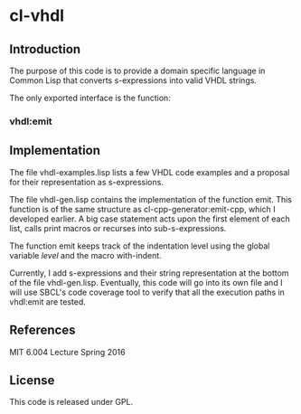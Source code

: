 # cl-vhdl

## Introduction

The purpose of this code is to provide a domain specific language in
Common Lisp that converts s-expressions into valid VHDL strings.

The only exported interface is the function:

### vhdl:emit <s-expression>

## Implementation

The file vhdl-examples.lisp lists a few VHDL code examples and a
proposal for their representation as s-expressions.

The file vhdl-gen.lisp contains the implementation of the function
emit. This function is of the same structure as
cl-cpp-generator:emit-cpp, which I developed earlier. A big case
statement acts upon the first element of each list, calls print macros
or recurses into sub-s-expressions.

The function emit keeps track of the indentation level using the global
variable *level* and the macro with-indent.

Currently, I add s-expressions and their string representation at the
bottom of the file vhdl-gen.lisp. Eventually, this code will go into
its own file and I will use SBCL's code coverage tool to verify that
all the execution paths in vhdl:emit are tested.

## References

MIT 6.004 Lecture Spring 2016

## License

This code is released under GPL.